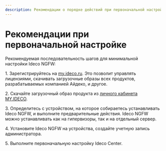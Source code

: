 ```yaml
---
description: Рекомендации о порядке действий при первоначальной настройке Ideco NGFW.
---
```


# Рекомендации при первоначальной настройке

Рекомендуемая последовательность шагов для минимальной настройки Ideco NGFW:

1\. Зарегистрируйтесь на [my.ideco.ru](https://my.ideco.ru/). Это позволит управлять лицензиями, скачивать загрузочные образы всех продуктов, разрабатываемых компанией Айдеко, и другое.

2\. Скачайте загрузочный образ продукта из [личного кабинета MY.IDECO](https://my.ideco.ru/).

3\. Определитесь с устройством, на которое собираетесь устанавливать Ideco NGFW, и выполните предварительные действия. Ideco NGFW можно устанавливать как на гипервизоры, так и на отдельный сервер.

4\. Установите Ideco NGFW на устройства, создайте учетную запись администратора.

5\. Выполните первоначальную настройку Ideco Center.
